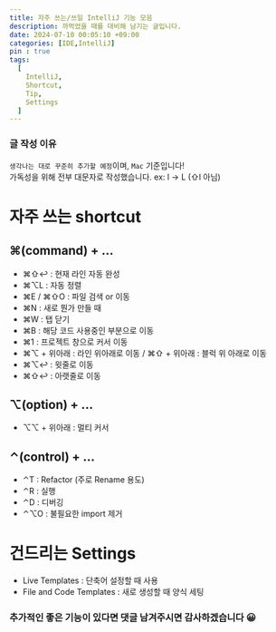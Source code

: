```yaml
---
title: 자주 쓰는/쓰일 IntelliJ 기능 모음
description: 까먹었을 때를 대비해 남기는 글입니다.
date: 2024-07-10 00:05:10 +09:00
categories: [IDE,IntelliJ]
pin : true
tags:
  [
    IntelliJ,
    Shortcut,
    Tip,
    Settings
  ]
---
```

### 글 작성 이유
`생각나는 대로 꾸준히 추가할 예정`이며, `Mac` 기준입니다!<br>
가독성을 위해 전부 대문자로 작성했습니다. ex: l -> L (⇧l 아님) 

# 자주 쓰는 shortcut

## ⌘(command) + ...
- ⌘⇧↩ : 현재 라인 자동 완성 
- ⌘⌥L : 자동 정렬
- ⌘E / ⌘⇧O : 파일 검색 or 이동
- ⌘N : 새로 뭔가 만들 때
- ⌘W : 탭 닫기
- ⌘B : 해당 코드 사용중인 부분으로 이동 
- ⌘1 : 프로젝트 창으로 커서 이동
- ⌘⌥ + 위아래 : 라인 위아래로 이동 / ⌘⇧ + 위아래 : 블럭 위 아래로 이동
- ⌘⌥↩ : 윗줄로 이동
- ⌘⇧↩ : 아랫줄로 이동

## ⌥(option) + ...
- ⌥⌥ + 위아래 : 멀티 커서

## ⌃(control) + ...
- ⌃T : Refactor (주로 Rename 용도)
- ⌃R : 실행
- ⌃D : 디버깅
- ⌃⌥O : 불필요한 import 제거

# 건드리는 Settings
- Live Templates : 단축어 설정할 때 사용
- File and Code Templates : 새로 생성할 때 양식 세팅

### 추가적인 좋은 기능이 있다면 댓글 남겨주시면 감사하겠습니다 😀
